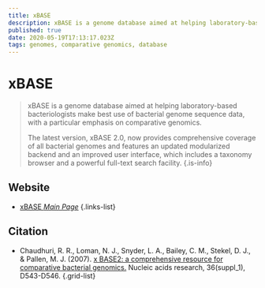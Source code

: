 ```yaml
---
title: xBASE
description: xBASE is a genome database aimed at helping laboratory-based bacteriologists make best use of bacterial genome sequence data, with a particular emphasis on comparative genomics.
published: true
date: 2020-05-19T17:13:17.023Z
tags: genomes, comparative genomics, database
---
```


# xBASE

> xBASE is a genome database aimed at helping laboratory-based bacteriologists make best use of bacterial genome sequence data, with a particular emphasis on comparative genomics. 
>
> The latest version, xBASE 2.0, now provides comprehensive coverage of all bacterial genomes and features an updated modularized backend and an improved user interface, which includes a taxonomy browser and a powerful full-text search facility.
{.is-info}


## Website 

- [xBASE *Main Page*](http://xbase.warwick.ac.uk/)
 {.links-list}

## Citation 

- Chaudhuri, R. R., Loman, N. J., Snyder, L. A., Bailey, C. M., Stekel, D. J., & Pallen, M. J. (2007). [x BASE2: a comprehensive resource for comparative bacterial genomics.](https://academic.oup.com/nar/article/36/suppl_1/D543/2507743) Nucleic acids research, 36(suppl_1), D543-D546.
{.grid-list}